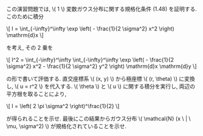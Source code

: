この演習問題では, \\( 1 \\) 変数ガウス分布に関する規格化条件 (1.48) を証明する. 
このために積分

\\[
I = \int_{-\infty}^\infty \exp \left( - \frac{1}{2 \sigma^2} x^2 \right) \mathrm{d}x
\\]

を考え, その 2 乗を

\\[
I^2 = \int_{-\infty}^\infty \int_{-\infty}^\infty \exp \left( - \frac{1}{2 \sigma^2} x^2  - \frac{1}{2 \sigma^2} y^2 \right) \mathrm{d}x \mathrm{d}y
\\]

の形で書いて評価する. 
直交座標系 \\( (x, y) \\) から極座標 \\( (r, \theta) \\) に変換し, \\( u = r^2 \\) を代入する. 
\\( \theta \\) と \\( u \\) に関する積分を実行し, 両辺の平方根を取ることにより, 

\\[
I = \left( 2 \pi \sigma^2 \right)^\frac{1}{2}
\\]

が得られることを示せ. 
最後にこの結果からガウス分布 \\( \mathcal{N} (x \ | \ \mu, \sigma^2) \\) が規格化されていることを示せ. 